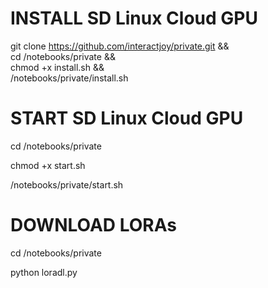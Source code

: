 # INSTALL SD Linux Cloud GPU

git clone https://github.com/interactjoy/private.git && \
cd /notebooks/private && \
chmod +x install.sh && \
/notebooks/private/install.sh

# START SD Linux Cloud GPU

cd /notebooks/private

chmod +x start.sh

/notebooks/private/start.sh

# DOWNLOAD LORAs
cd /notebooks/private

python loradl.py
